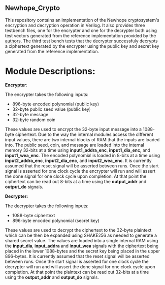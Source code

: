 ## Newhope_Crypto
This repository contains an implementation of the Newhope cryptosystem's encryption and decryption operation in Verilog. It also provides three testbench files, one for the encrypter and one for the decrypter both using test vectors generated from the reference implementation provided by the [authors](https://newhopecrypto.org/resources.shtml). The third test bench tests that the decrypter successfuly decrypts a ciphertext generated by the encrypter using the public key and secret key generated from the reference implementation.

# Module Descriptions:

__Encrypter:__

The encrypter takes the following inputs:
  * 896-byte encoded polynomial (public key)
  * 32-byte public seed value (public key)
  * 32-byte message
  * 32-byte random coin
  
These values are used to encrypt the 32-byte input message into a 1088-byte ciphertext. Due to the way the internal modules access the different input values, there are two internal blocks of RAM that the inputs are loaded into. The public seed, coin, and message are loaded into the internal memory 32-bits at a time using **input1_addra_enc**, **input1_dia_enc**, and **input1_wea_enc**. The encoded polynomial is loaded in 8-bits at a time using **input2_addra_enc**, **input2_dia_enc**, and **input2_wea_enc**. It is currently assumed that the reset signal will be asserted between runs. Once the start signal is asserted for one clock cycle the encrypter will run and will assert the done signal for one clock cycle upon completion. At that point the ciphertext can be read out 8-bits at a time using the **output_addr** and **output_do** signals.

__Decrypter:__

The decrypter takes the following inputs:
  * 1088-byte ciphertext
  * 896-byte encoded polynomial (secret key)
  
These values are used to decrypt the ciphertext to the 32-byte plaintext which can be then be expanded using SHAKE256 as needed to generate a shared secret value. The values are loaded into a single internal RAM using the **input_dia**, **input_addra** and **input_wea** signals with the ciphertext being placed in the lower 1088-bytes and the secret key being placed in the upper 896-bytes. It is currently assumed that the reset signal will be asserted between runs. Once the start signal is asserted for one clock cycle the decrypter will run and will assert the done signal for one clock cycle upon completion. At that point the plaintext can be read out 32-bits at a time using the **output_addr** and **output_do** signals.
